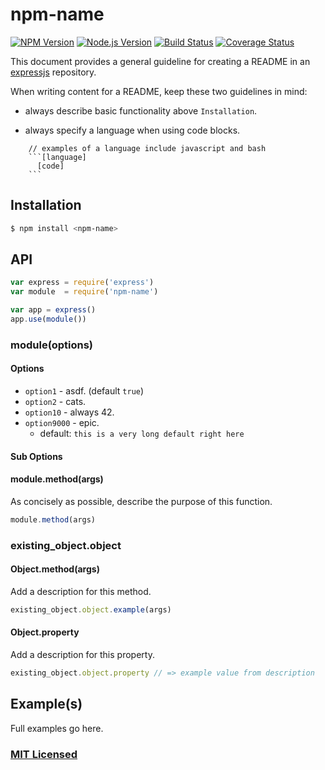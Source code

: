 # npm-name

[![NPM Version](https://img.shields.io/npm/v/style-guide.svg?style=flat)](https://www.npmjs.org/package/style-guide)
[![Node.js Version](https://img.shields.io/badge/node.js->=_0.8-blue.svg?style=flat)](http://nodejs.org/download/)
[![Build Status](http://img.shields.io/travis/expressjs/style-guide.svg?style=flat)](https://travis-ci.org/expressjs/style-guide)
[![Coverage Status](https://img.shields.io/coveralls/expressjs/style-guide.svg?style=flat)](https://coveralls.io/r/expressjs/style-guide)

This document provides a general guideline for creating a README in an [expressjs](https://github.com/expressjs) repository.

When writing content for a README, keep these two guidelines in mind:

- always describe basic functionality above `Installation`.

- always specify a language when using code blocks.

```
    // examples of a language include javascript and bash
    ```[language]
      [code]
    ```
```

## Installation

```bash
$ npm install <npm-name>
```

## API

```js
var express = require('express')
var module  = require('npm-name')

var app = express()
app.use(module())
```

### module(options)

#### Options

- `option1`    - asdf. (default `true`)
- `option2`    - cats.
- `option10`   - always 42.
- `option9000` - epic.
  - default: `this is a very long default right here`

#### Sub Options

#### module.method(args)

As concisely as possible, describe the purpose of this function.

```js
module.method(args)
```

### existing_object.object

#### Object.method(args)

Add a description for this method.

```js
existing_object.object.example(args)
```

#### Object.property

Add a description for this property.

```js
existing_object.object.property // => example value from description
```

## Example(s)

Full examples go here.

### [MIT Licensed](LICENSE)
